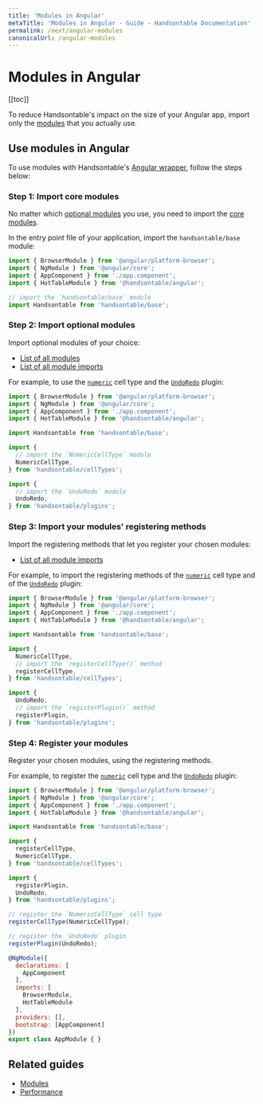 ```yaml
---
title: 'Modules in Angular'
metaTitle: 'Modules in Angular - Guide - Handsontable Documentation'
permalink: /next/angular-modules
canonicalUrl: /angular-modules
---
```


# Modules in Angular

[[toc]]

To reduce Handsontable's impact on the size of your Angular app, import only the [modules](@/guides/building-and-testing/modules.md) that you actually use.

## Use modules in Angular

To use modules with Handsontable's [Angular wrapper](@/guides/integrate-with-angular/angular-installation.md), follow the steps below:

### Step 1: Import core modules

No matter which [optional modules](@/guides/building-and-testing/modules.md#list-of-all-modules) you use, you need to import the [core modules](@/guides/building-and-testing/modules.md#core-modules).

In the entry point file of your application, import the `handsontable/base` module:
  ```js
  import { BrowserModule } from '@angular/platform-browser';
  import { NgModule } from '@angular/core';
  import { AppComponent } from './app.component';
  import { HotTableModule } from '@handsontable/angular';

  // import the `handsontable/base` module
  import Handsontable from 'handsontable/base';
  ```

### Step 2: Import optional modules

Import optional modules of your choice:

- [List of all modules](@/guides/building-and-testing/modules.md#list-of-all-modules)
- [List of all module imports](@/guides/building-and-testing/modules.md#list-of-all-module-imports)

For example, to use the [`numeric`](@/guides/cell-types/numeric-cell-type.md) cell type and the [`UndoRedo`](@/api/undoRedo.md) plugin:
  ```js
  import { BrowserModule } from '@angular/platform-browser';
  import { NgModule } from '@angular/core';
  import { AppComponent } from './app.component';
  import { HotTableModule } from '@handsontable/angular';

  import Handsontable from 'handsontable/base';

  import {
    // import the `NumericCellType` module
    NumericCellType,
  } from 'handsontable/cellTypes';

  import {
    // import the `UndoRedo` module
    UndoRedo,
  } from 'handsontable/plugins';
  ```

### Step 3: Import your modules' registering methods

Import the registering methods that let you register your chosen modules:

- [List of all module imports](@/guides/building-and-testing/modules.md#list-of-all-module-imports)

For example, to import the registering methods of the [`numeric`](@/guides/cell-types/numeric-cell-type.md) cell type and of the [`UndoRedo`](@/api/undoRedo.md) plugin:
  ```js
  import { BrowserModule } from '@angular/platform-browser';
  import { NgModule } from '@angular/core';
  import { AppComponent } from './app.component';
  import { HotTableModule } from '@handsontable/angular';

  import Handsontable from 'handsontable/base';

  import {
    NumericCellType,
    // import the `registerCellType()` method
    registerCellType,
  } from 'handsontable/cellTypes';

  import {
    UndoRedo,
    // import the `registerPlugin()` method
    registerPlugin,
  } from 'handsontable/plugins';
  ```

### Step 4: Register your modules
Register your chosen modules, using the registering methods.

For example, to register the [`numeric`](@/guides/cell-types/numeric-cell-type.md) cell type and the [`UndoRedo`](@/api/undoRedo.md) plugin: 
  ```jsx
  import { BrowserModule } from '@angular/platform-browser';
  import { NgModule } from '@angular/core';
  import { AppComponent } from './app.component';
  import { HotTableModule } from '@handsontable/angular';

  import Handsontable from 'handsontable/base';

  import {
    registerCellType,
    NumericCellType,
  } from 'handsontable/cellTypes';

  import {
    registerPlugin,
    UndoRedo,
  } from 'handsontable/plugins';

  // register the `NumericCellType` cell type
  registerCellType(NumericCellType);

  // register the `UndoRedo` plugin
  registerPlugin(UndoRedo);

  @NgModule({
    declarations: [
      AppComponent
    ],
    imports: [
      BrowserModule,
      HotTableModule
    ],
    providers: [],
    bootstrap: [AppComponent]
  })
  export class AppModule { }
  ```

## Related guides

- [Modules](@/guides/building-and-testing/modules.md)
- [Performance](@/guides/advanced-topics/performance.md)